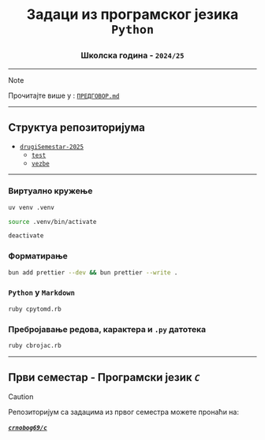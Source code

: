 # <p align="center">Задаци из програмског језика `Python`</p>

### <p align="center">Школска година - `2024/25`</p>

---

> [!NOTE]
> Прочитајте више у : [`ПРЕДГОВОР.md`](ПРЕДГОВОР.md)

---

## Структуа репозиторијума

- [`drugiSemestar-2025`](drugiSemestar-2025/)
    - [`test`](drugiSemestar-2025/test/)
    - [`vezbe`](drugiSemestar-2025/vezbe/)

---

### Виртуално кружење

```bash
uv venv .venv
```

```bash
source .venv/bin/activate
```

```bash
deactivate
```

### Форматирање

```bash
bun add prettier --dev && bun prettier --write .
```

### `Python` у `Markdown`

```bash
ruby cpytomd.rb
```

### Пребројавање редова, карактера и `.py` датотека

```bash
ruby cbrojac.rb
```

---

## Први семестар - Програмски језик ***`C`***
> [!CAUTION]
> Репозиторијум са задацима из првог семестра можете пронаћи на:
> <br>
> <br>
> [***`crnobog69/c`***](https://github.com/crnobog69/c)